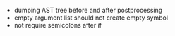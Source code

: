 - dumping AST tree before and after postprocessing
- empty argument list should not create empty symbol
- not require semicolons after if